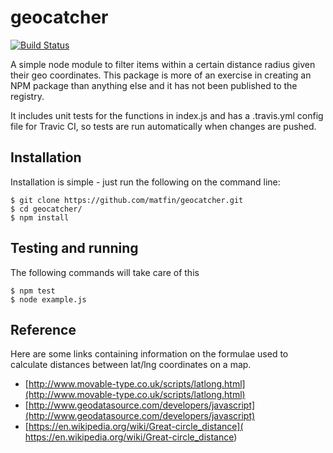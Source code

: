 # geocatcher

[![Build Status](https://travis-ci.org/matfin/geocatcher.svg?branch=master)](https://travis-ci.org/matfin/geocatcher)

A simple node module to filter items within a certain distance radius given their geo coordinates. This package is more of an exercise in creating an NPM package than anything else and it has not been published to the registry.

It includes unit tests for the functions in index.js and has a .travis.yml config file for Travic CI, so tests are run automatically when changes are pushed.


## Installation

Installation is simple - just run the following on the command line:

```
$ git clone https://github.com/matfin/geocatcher.git
$ cd geocatcher/
$ npm install
```


## Testing and running

The following commands will take care of this

```
$ npm test
$ node example.js
```

## Reference

Here are some links containing information on the formulae used to calculate distances between lat/lng coordinates on a map.

- [http://www.movable-type.co.uk/scripts/latlong.html](http://www.movable-type.co.uk/scripts/latlong.html)
- [http://www.geodatasource.com/developers/javascript](http://www.geodatasource.com/developers/javascript)
- [https://en.wikipedia.org/wiki/Great-circle_distance]( https://en.wikipedia.org/wiki/Great-circle_distance)


